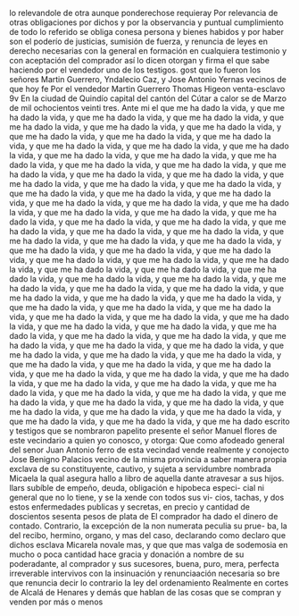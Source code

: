 lo relevandole de otra aunque ponderechose requieray
Por relevancia de otras obligaciones por dichos y por la observancia y puntual cumplimiento de todo lo referido se obliga conesa persona y bienes habidos y por haber son el poderío de justicias, sumisión de fuerza, y renuncia de leyes
en derecho necesarias con la general en formación en cualquiera testimonio y con aceptación del comprador así lo dicen otorgan y firma el que sabe haciendo por el vendedor uno de los testigos.
gost que lo fueron los señores Martin Guerrero, Yndalecio Caz,
y Jose Antonio Yernas vecinos de que hoy fe
Por el vendedor Martin Guerrero
Thomas Higeon
venta-esclavo
9v En la ciudad de Quindío capital del cantón del Cútar a calor
se de Marzo de mil ochocientos veinti tres. Ante mi
el que me ha dado la vida, y que me ha dado la vida, y que me ha dado la vida, y que me ha dado la vida, y que me ha dado la vida, y que me ha dado la vida, y que me ha dado la vida, y que me ha dado la vida, y que me ha dado la vida, y que me ha dado la vida, y que me ha dado la vida, y que me ha dado la vida, y que me ha dado la vida, y que me ha dado la vida, y que me ha dado la vida, y que me ha dado la vida, y que me ha dado la vida, y que me ha dado la vida, y que me ha dado la vida, y que me ha dado la vida, y que me ha dado la vida, y que me ha dado la vida, y que me ha dado la vida, y que me ha dado la vida, y que me ha dado la vida, y que me ha dado la vida, y que me ha dado la vida, y que me ha dado la vida, y que me ha dado la vida, y que me ha dado la vida, y que me ha dado la vida, y que me ha dado la vida, y que me ha dado la vida, y que me ha dado la vida, y que me ha dado la vida, y que me ha dado la vida, y que me ha dado la vida, y que me ha dado la vida, y que me ha dado la vida, y que me ha dado la vida, y que me ha dado la vida, y que me ha dado la vida, y que me ha dado la vida, y que me ha dado la vida, y que me ha dado la vida, y que me ha dado la vida, y que me ha dado la vida, y que me ha dado la vida, y que me ha dado la vida, y que me ha dado la vida, y que me ha dado la vida, y que me ha dado la vida, y que me ha dado la vida, y que me ha dado la vida, y que me ha dado la vida, y que me ha dado la vida, y que me ha dado la vida, y que me ha dado la vida, y que me ha dado la vida, y que me ha dado la vida, y que me ha dado la vida, y que me ha dado la vida, y que me ha dado la vida, y que me ha dado la vida, y que me ha dado la vida, y que me ha dado la vida, y que me ha dado la vida, y que me ha dado la vida, y que me ha dado la vida, y que me ha dado la vida, y que me ha dado la vida, y que me ha dado la vida, y que me ha dado la vida, y que me ha dado la vida, y que me ha dado la vida, y que me ha dado la vida, y que me ha dado la vida, y que me ha dado la vida, y que me ha dado la vida, y que me ha dado la vida, y que me ha dado la vida, y que me ha dado la vida, y que me ha dado la vida, y que me ha dado la vida, y que me ha dado la vida, y que me ha dado la vida, y que me ha dado la vida, y que me ha dado la vida, y que me ha dado la vida, y que me ha dado la vida, y que me ha dado la vida, y que me ha dado la vida, y que me ha dado la vida, y que me ha dado la vida, y que me ha dado
escrito y testigos que se nombraron papelito presente el señor Manuel flores de este vecindario a quien yo conosco, y otorga: Que como afodeado general del senor Juan Antonio ferro de esta vecindad vende realmente y conojecto
Jose Benigno Palacios vecino de la misma provincia a saber manera propia exclava de su constituyente, cautivo, y sujeta a servidumbre nombrada Micaela la qual asegura hallo a libro de aquella dante atravesar a sus hijos.
llars subíble de empeño, deuda, obligación e hipobeca especi- cial ni general que no lo tiene, y se la xende con todos sus vi- cios, tachas, y dos estos enfermedades publicas y secretas, en precio y cantidad de doscientos sesenta pesos de plata de
El comprador ha dado el dinero de contado.
Contrario, la excepción de la non numerata peculia su prue- ba, la del recibo, hermino, organo, y mas del caso, declarando como declaro que dichos esclava Micarela novale mas, y que que mas valga de sodemosia en mucho o poca cantidad hace
gracia y donación a nombre de su poderadante, al comprador y sus sucesores, buena, puro, mera, perfecta irreverable
intervivos con la insinuación y renunciaación necesaria so
bre que renuncia decir lo contrario la ley del ordenamiento
Realmente en cortes de Alcalá de Henares y demás que hablan de las cosas que se compran y venden por más o menos